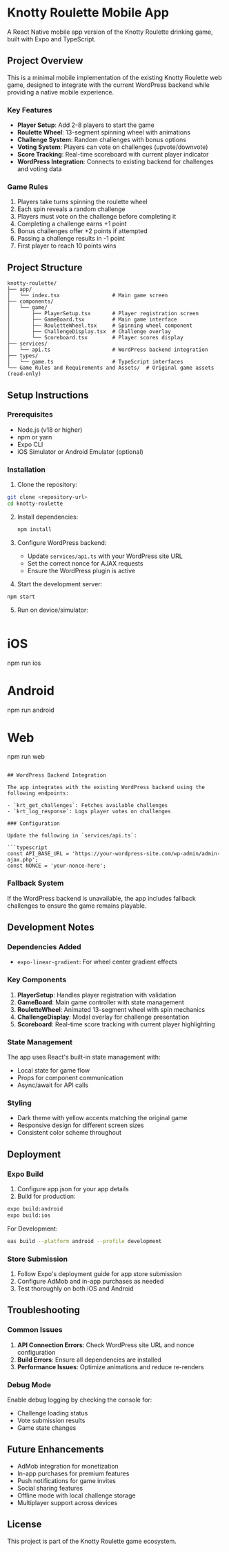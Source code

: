 # Knotty Roulette Mobile App

A React Native mobile app version of the Knotty Roulette drinking game, built with Expo and TypeScript.

## Project Overview

This is a minimal mobile implementation of the existing Knotty Roulette web game, designed to integrate with the current WordPress backend while providing a native mobile experience.

### Key Features

- **Player Setup**: Add 2-8 players to start the game
- **Roulette Wheel**: 13-segment spinning wheel with animations
- **Challenge System**: Random challenges with bonus options
- **Voting System**: Players can vote on challenges (upvote/downvote)
- **Score Tracking**: Real-time scoreboard with current player indicator
- **WordPress Integration**: Connects to existing backend for challenges and voting data

### Game Rules

1. Players take turns spinning the roulette wheel
2. Each spin reveals a random challenge
3. Players must vote on the challenge before completing it
4. Completing a challenge earns +1 point
5. Bonus challenges offer +2 points if attempted
6. Passing a challenge results in -1 point
7. First player to reach 10 points wins

## Project Structure

```
knotty-roulette/
├── app/
│   └── index.tsx                 # Main game screen
├── components/
│   └── game/
│       ├── PlayerSetup.tsx       # Player registration screen
│       ├── GameBoard.tsx         # Main game interface
│       ├── RouletteWheel.tsx     # Spinning wheel component
│       ├── ChallengeDisplay.tsx  # Challenge overlay
│       └── Scoreboard.tsx        # Player scores display
├── services/
│   └── api.ts                    # WordPress backend integration
├── types/
│   └── game.ts                   # TypeScript interfaces
└── Game Rules and Requirements and Assets/  # Original game assets (read-only)
```

## Setup Instructions

### Prerequisites

- Node.js (v18 or higher)
- npm or yarn
- Expo CLI
- iOS Simulator or Android Emulator (optional)

### Installation

1. Clone the repository:
```bash
git clone <repository-url>
cd knotty-roulette
```

2. Install dependencies:
   ```bash
   npm install
   ```

3. Configure WordPress backend:
   - Update `services/api.ts` with your WordPress site URL
   - Set the correct nonce for AJAX requests
   - Ensure the WordPress plugin is active

4. Start the development server:
```bash
npm start
```

5. Run on device/simulator:
   ```bash
# iOS
npm run ios

# Android
npm run android

# Web
npm run web
```

## WordPress Backend Integration

The app integrates with the existing WordPress backend using the following endpoints:

- `krt_get_challenges`: Fetches available challenges
- `krt_log_response`: Logs player votes on challenges

### Configuration

Update the following in `services/api.ts`:

```typescript
const API_BASE_URL = 'https://your-wordpress-site.com/wp-admin/admin-ajax.php';
const NONCE = 'your-nonce-here';
```

### Fallback System

If the WordPress backend is unavailable, the app includes fallback challenges to ensure the game remains playable.

## Development Notes

### Dependencies Added

- `expo-linear-gradient`: For wheel center gradient effects

### Key Components

1. **PlayerSetup**: Handles player registration with validation
2. **GameBoard**: Main game controller with state management
3. **RouletteWheel**: Animated 13-segment wheel with spin mechanics
4. **ChallengeDisplay**: Modal overlay for challenge presentation
5. **Scoreboard**: Real-time score tracking with current player highlighting

### State Management

The app uses React's built-in state management with:
- Local state for game flow
- Props for component communication
- Async/await for API calls

### Styling

- Dark theme with yellow accents matching the original game
- Responsive design for different screen sizes
- Consistent color scheme throughout

## Deployment

### Expo Build

1. Configure app.json for your app details
2. Build for production:
```bash
expo build:android
expo build:ios
```

For Development:
```bash
eas build --platform android --profile development

```
### Store Submission

1. Follow Expo's deployment guide for app store submission
2. Configure AdMob and in-app purchases as needed
3. Test thoroughly on both iOS and Android

## Troubleshooting

### Common Issues

1. **API Connection Errors**: Check WordPress site URL and nonce configuration
2. **Build Errors**: Ensure all dependencies are installed
3. **Performance Issues**: Optimize animations and reduce re-renders

### Debug Mode

Enable debug logging by checking the console for:
- Challenge loading status
- Vote submission results
- Game state changes

## Future Enhancements

- AdMob integration for monetization
- In-app purchases for premium features
- Push notifications for game invites
- Social sharing features
- Offline mode with local challenge storage
- Multiplayer support across devices

## License

This project is part of the Knotty Roulette game ecosystem.
